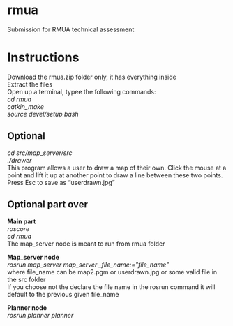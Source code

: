 # rmua
Submission for RMUA technical assessment
# Instructions
Download the rmua.zip folder only, it has everything inside\
Extract the files\
Open up a terminal, typee the following commands:\
*cd rmua*\
*catkin_make*\
*source devel/setup.bash*
## Optional
*cd src/map_server/src*\
*./drawer*\
This program allows a user to draw a map of their own. Click the mouse at a point and lift it up at another point to draw a line between these two points. \
Press Esc to save as “userdrawn.jpg”
## Optional part over


**Main part**\
*roscore*\
*cd rmua*\
The map_server node is meant to run from rmua folder

**Map_server node**\
*rosrun map_server map_server _file_name:="file_name"*\
where file_name can be map2.pgm or userdrawn.jpg or some valid file in the src folder\
If you choose not the declare the file name in the rosrun command it will default to the previous given file_name

**Planner node**\
*rosrun planner planner*

